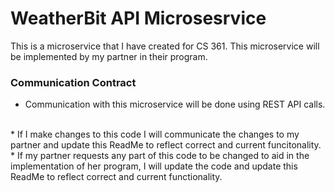 # WeatherBit API Microsesrvice
This is a microservice that I have created for CS 361. This microservice will be implemented by my partner in their program. 

### Communication Contract
* Communication with this microservice will be done using REST API calls. 
</br>
* If I make changes to this code I will communicate the changes to my partner and update this ReadMe to reflect correct and current funcitonality.
</br>
* If my partner requests any part of this code to be changed to aid in the implementation of her program, I will update the code and update this ReadMe to reflect correct and current functionality. 
